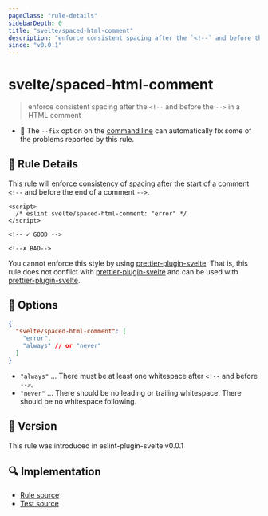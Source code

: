 ```yaml
---
pageClass: "rule-details"
sidebarDepth: 0
title: "svelte/spaced-html-comment"
description: "enforce consistent spacing after the `<!--` and before the `-->` in a HTML comment"
since: "v0.0.1"
---
```


# svelte/spaced-html-comment

> enforce consistent spacing after the `<!--` and before the `-->` in a HTML comment

- :wrench: The `--fix` option on the [command line](https://eslint.org/docs/user-guide/command-line-interface#fixing-problems) can automatically fix some of the problems reported by this rule.

## :book: Rule Details

This rule will enforce consistency of spacing after the start of a comment `<!--` and before the end of a comment `-->`.

<ESLintCodeBlock fix>

<!--eslint-skip-->

```svelte
<script>
  /* eslint svelte/spaced-html-comment: "error" */
</script>

<!-- ✓ GOOD -->

<!--✗ BAD-->
```

</ESLintCodeBlock>

You cannot enforce this style by using [prettier-plugin-svelte]. That is, this rule does not conflict with [prettier-plugin-svelte] and can be used with [prettier-plugin-svelte].

[prettier-plugin-svelte]: https://github.com/sveltejs/prettier-plugin-svelte

## :wrench: Options

```json
{
  "svelte/spaced-html-comment": [
    "error",
    "always" // or "never"
  ]
}
```

- `"always"` ... There must be at least one whitespace after `<!--` and before `-->`.
- `"never"` ... There should be no leading or trailing whitespace. There should be no whitespace following.

## :rocket: Version

This rule was introduced in eslint-plugin-svelte v0.0.1

## :mag: Implementation

- [Rule source](https://github.com/sveltejs/eslint-plugin-svelte/blob/main/src/rules/spaced-html-comment.ts)
- [Test source](https://github.com/sveltejs/eslint-plugin-svelte/blob/main/tests/src/rules/spaced-html-comment.ts)
